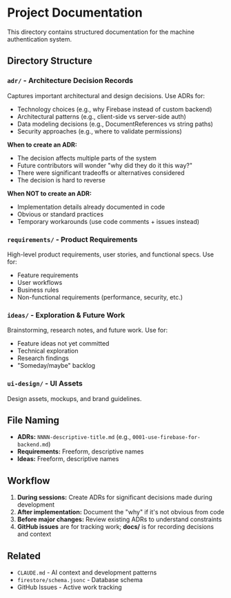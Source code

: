 # Project Documentation

This directory contains structured documentation for the machine authentication system.

## Directory Structure

### `adr/` - Architecture Decision Records

Captures important architectural and design decisions. Use ADRs for:
- Technology choices (e.g., why Firebase instead of custom backend)
- Architectural patterns (e.g., client-side vs server-side auth)
- Data modeling decisions (e.g., DocumentReferences vs string paths)
- Security approaches (e.g., where to validate permissions)

**When to create an ADR:**
- The decision affects multiple parts of the system
- Future contributors will wonder "why did they do it this way?"
- There were significant tradeoffs or alternatives considered
- The decision is hard to reverse

**When NOT to create an ADR:**
- Implementation details already documented in code
- Obvious or standard practices
- Temporary workarounds (use code comments + issues instead)

### `requirements/` - Product Requirements

High-level product requirements, user stories, and functional specs. Use for:
- Feature requirements
- User workflows
- Business rules
- Non-functional requirements (performance, security, etc.)

### `ideas/` - Exploration & Future Work

Brainstorming, research notes, and future work. Use for:
- Feature ideas not yet committed
- Technical exploration
- Research findings
- "Someday/maybe" backlog

### `ui-design/` - UI Assets

Design assets, mockups, and brand guidelines.

## File Naming

- **ADRs:** `NNNN-descriptive-title.md` (e.g., `0001-use-firebase-for-backend.md`)
- **Requirements:** Freeform, descriptive names
- **Ideas:** Freeform, descriptive names

## Workflow

1. **During sessions:** Create ADRs for significant decisions made during development
2. **After implementation:** Document the "why" if it's not obvious from code
3. **Before major changes:** Review existing ADRs to understand constraints
4. **GitHub issues** are for tracking work; **docs/** is for recording decisions and context

## Related

- `CLAUDE.md` - AI context and development patterns
- `firestore/schema.jsonc` - Database schema
- GitHub Issues - Active work tracking
